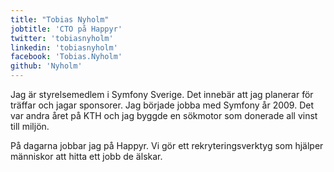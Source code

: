 ```yaml
---
title: "Tobias Nyholm"
jobtitle: 'CTO på Happyr'
twitter: 'tobiasnyholm'
linkedin: 'tobiasnyholm'
facebook: 'Tobias.Nyholm'
github: 'Nyholm'
---
```


Jag är styrelsemedlem i Symfony Sverige. Det innebär att jag planerar för träffar och jagar sponsorer. Jag började
jobba med Symfony år 2009. Det var andra året på KTH och jag byggde en sökmotor som donerade all vinst till miljön.

På dagarna jobbar jag på Happyr. Vi gör ett rekryteringsverktyg som hjälper människor att hitta ett jobb de
älskar.